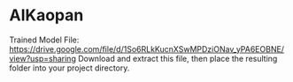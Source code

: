 # AIKaopan

Trained Model File:
https://drive.google.com/file/d/1So6RLkKucnXSwMPDziONav_yPA6EOBNE/view?usp=sharing
Download and extract this file, then place the resulting folder into your project directory.
